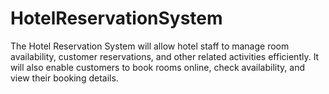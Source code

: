 # HotelReservationSystem
The Hotel Reservation System will allow hotel staff to manage room availability, customer reservations, and other related activities efficiently. It will also enable customers to book rooms online, check availability, and view their booking details.
